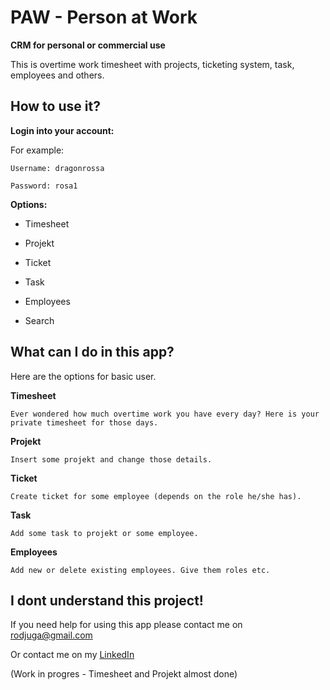 # PAW - Person at Work 
**CRM for personal or commercial use**

This is overtime work timesheet with projects, ticketing system, task, employees and others.

## How to use it?

**Login into your account:**

For example:
```
Username: dragonrossa

Password: rosa1
```
**Options:**

- Timesheet

- Projekt

- Ticket

- Task

- Employees

- Search

## What can I do in this app?

Here are the options for basic user.

**Timesheet**

`Ever wondered how much overtime work you have every day?
 Here is your private timesheet for those days.`

**Projekt**

`Insert some projekt and change those details.`

**Ticket**

`Create ticket for some employee (depends on the role he/she has).`

**Task**

`Add some task to projekt or some employee.`

**Employees**

`Add new or delete existing employees.
Give them roles etc.`


## I dont understand this project!

If you need help for using this app please contact me on rodjuga@gmail.com

Or contact me on my [LinkedIn](https://www.linkedin.com/in/rosana-%C4%91uga-3b1826bb/)

(Work in progres - Timesheet and Projekt almost done)


